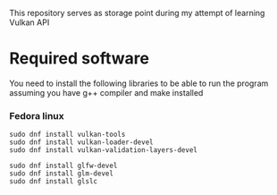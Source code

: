 This repository serves as storage point during my attempt of learning Vulkan API

# Required software

You need to install the following libraries to be able to run the program assuming you have g++ compiler and make installed

### Fedora linux

```shell
sudo dnf install vulkan-tools
sudo dnf install vulkan-loader-devel
sudo dnf install vulkan-validation-layers-devel

sudo dnf install glfw-devel
sudo dnf install glm-devel
sudo dnf install glslc
```

